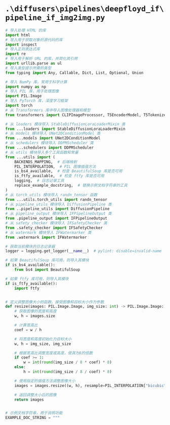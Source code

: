# `.\diffusers\pipelines\deepfloyd_if\pipeline_if_img2img.py`

```py
# 导入处理 HTML 的库
import html
# 导入用于获取对象的源代码的库
import inspect
# 导入正则表达式库
import re
# 导入用于解析 URL 的库，并简化其引用
import urllib.parse as ul
# 导入类型提示所需的类型
from typing import Any, Callable, Dict, List, Optional, Union

# 导入 NumPy 库，常用于科学计算
import numpy as np
# 导入 PIL 库，用于处理图像
import PIL.Image
# 导入 PyTorch 库，深度学习框架
import torch
# 从 Transformers 库中导入图像处理器和模型
from transformers import CLIPImageProcessor, T5EncoderModel, T5Tokenizer

# 从 loaders 模块导入 StableDiffusionLoraLoaderMixin 类
from ...loaders import StableDiffusionLoraLoaderMixin
# 从 models 模块导入 UNet2DConditionModel 类
from ...models import UNet2DConditionModel
# 从 schedulers 模块导入 DDPMScheduler 类
from ...schedulers import DDPMScheduler
# 从 utils 模块导入多个工具函数和常量
from ...utils import (
    BACKENDS_MAPPING,  # 后端映射
    PIL_INTERPOLATION,  # PIL 图像插值方法
    is_bs4_available,  # 检查 BeautifulSoup 库是否可用
    is_ftfy_available,  # 检查 ftfy 库是否可用
    logging,  # 日志记录工具
    replace_example_docstring,  # 替换示例文档字符串的工具
)
# 从 torch_utils 模块导入 randn_tensor 函数
from ...utils.torch_utils import randn_tensor
# 从 pipeline_utils 模块导入 DiffusionPipeline 类
from ..pipeline_utils import DiffusionPipeline
# 从 pipeline_output 模块导入 IFPipelineOutput 类
from .pipeline_output import IFPipelineOutput
# 从 safety_checker 模块导入 IFSafetyChecker 类
from .safety_checker import IFSafetyChecker
# 从 watermark 模块导入 IFWatermarker 类
from .watermark import IFWatermarker

# 获取当前模块的日志记录器
logger = logging.get_logger(__name__)  # pylint: disable=invalid-name

# 如果 BeautifulSoup 库可用，则导入其模块
if is_bs4_available():
    from bs4 import BeautifulSoup

# 如果 ftfy 库可用，则导入其模块
if is_ftfy_available():
    import ftfy


# 定义调整图像大小的函数，接受图像和目标大小作为参数
def resize(images: PIL.Image.Image, img_size: int) -> PIL.Image.Image:
    # 获取图像的宽度和高度
    w, h = images.size

    # 计算宽高比
    coef = w / h

    # 将宽度和高度初始化为目标大小
    w, h = img_size, img_size

    # 根据宽高比调整宽度或高度，使其为8的倍数
    if coef >= 1:
        w = int(round(img_size / 8 * coef) * 8)
    else:
        h = int(round(img_size / 8 / coef) * 8)

    # 使用指定的插值方法调整图像大小
    images = images.resize((w, h), resample=PIL_INTERPOLATION["bicubic"], reducing_gap=None)

    # 返回调整大小后的图像
    return images


# 示例文档字符串，用于说明功能
EXAMPLE_DOC_STRING = """
``` 
```py 
``` 
```py 
``` 
```py 
``` 
```py 
``` 
```py 
``` 
```py 
``` 
```py 
``` 
```py 
``` 
```py 
``` 
```py 
``` 
```py 
``` 
```py 
``` 
```py 
``` 
```py 
``` 
```py 
``` 
```py 
``` 
```py 
``` 
```py 
``` 
```py 
``` 
```py 
``` 
```py 
``` 
```py 
``` 
```py 
``` 
```py 
``` 
```py 
``` 
```py 
``` 
```py 
``` 
```py 
``` 
```py 
``` 
```py 
``` 
```py 
``` 
```py 
``` 
```py 
``` 
```py 
``` 
```py 
``` 
```py 
``` 
```py 
``` 
```py 
``` 
```py 
``` 
```py 
``` 
```py 
``` 
```py 
``` 
```py 
``` 
```py 
``` 
```py 
``` 
```py 
``` 
```py 
``` 
```py 
``` 
```py 
``` 
```py 
``` 
```py 
``` 
```py 
``` 
```py 
``` 
```py 
``` 
```py 
``` 
```py 
``` 
```py 
``` 
```py 
``` 
```py 
``` 
```py 
``` 
```py 
``` 
```py 
``` 
```py 
``` 
```py 
``` 
```py 
``` 
```py 
``` 
```py 
``` 
```py 
``` 
```py 
``` 
```py 
``` 
```py 
``` 
```py 
``` 
```py 
``` 
```py 
``` 
```py 
``` 
```py 
``` 
```py 
``` 
```py 
``` 
```py 
``` 
```py 
``` 
```py 
``` 
```py 
``` 
```py 
``` 
```py 
``` 
```py 
``` 
```py 
``` 
```py 
``` 
```py 
``` 
```py 
``` 
```py 
``` 
```py 
``` 
```py 
``` 
```py 
``` 
```py 
``` 
```py 
``` 
```py 
``` 
```py 
``` 
```py 
``` 
```py 
``` 
```py 
``` 
```py 
``` 
```py 
``` 
```py 
``` 
```py 
``` 
```py 
``` 
```py 
``` 
```py 
``` 
```py 
``` 
```py 
``` 
```py 
``` 
```py 
``` 
```py 
``` 
```py 
``` 
```py 
``` 
```py 
``` 
```py 
``` 
```py 
``` 
```py 
``` 
```py 
``` 
```py 
``` 
```py 
``` 
```py 
``` 
```py 
``` 
```py 
``` 
```py 
``` 
```py 
``` 
```py 
``` 
```py 
``` 
```py 
``` 
```py 
``` 
```py 
``` 
```py 
``` 
```py 
``` 
```py 
``` 
```py 
``` 
```py 
``` 
```py 
``` 
```py 
``` 
```py 
``` 
```py 
``` 
```py 
``` 
```py 
``` 
```py 
``` 
```py 
``` 
```py 
``` 
```py 
``` 
```py 
``` 
```py 
``` 
```py 
``` 
```py 
``` 
```py 
``` 
```py 
``` 
```py 
``` 
```py 
``` 
```py 
``` 
```py 
``` 
```py 
``` 
```py 
``` 
```py 
``` 
```py 
``` 
```py 
``` 
```py 
``` 
```py 
``` 
```py 
``` 
```py 
``` 
```py 
``` 
```py 
``` 
```py 
``` 
```py 
``` 
```py 
``` 
```py 
``` 
```py 
``` 
```py 
``` 
```py 
``` 
```py 
``` 
```py 
``` 
```py 
``` 
```py 
``` 
```py 
``` 
```py 
``` 
```py 
``` 
```py 
``` 
```py 
``` 
```py 
``` 
```py 
``` 
```py 
``` 
```py 
``` 
```py 
``` 
```py 
``` 
```py 
``` 
```py 
``` 
```py 
``` 
```py 
``` 
```py 
``` 
```py 
``` 
```py 
``` 
```py 
``` 
```py 
``` 
```py 
``` 
```py 
``` 
```py 
``` 
```py 
``` 
```py 
``` 
```py 
``` 
```py 
``` 
```py 
``` 
```py 
``` 
```py 
``` 
```py 
``` 
```py 
``` 
```py 
``` 
```py 
``` 
```py 
``` 
```py 
``` 
```py 
``` 
```py 
``` 
```py 
``` 
```py 
``` 
```py 
``` 
```py 
``` 
```py 
``` 
```py 
``` 
```py 
``` 
```py 
``` 
```py 
``` 
```py 
``` 
```py 
``` 
```py 
``` 
```py 
``` 
```py 
``` 
```py 
``` 
```py 
``` 
```py 
``` 
```py 
``` 
```py 
``` 
```py 
``` 
```py 
``` 
```py 
``` 
```py 
``` 
```py 
``` 
```py 
``` 
```py 
``` 
```py 
``` 
```py 
``` 
```py 
``` 
```py 
``` 
```py 
``` 
```py 
``` 
```py 
``` 
```py 
``` 
```py 
``` 
```py 
``` 
```py 
``` 
```py 
``` 
```py 
``` 
```py 
``` 
```py 
``` 
```py 
``` 
```py 
``` 
```py 
``` 
```py 
``` 
```py 
``` 
```py 
``` 
```py 
``` 
```py 
``` 
```py 
``` 
```py 
``` 
```py 
``` 
```py 
``` 
```py 
``` 
```py 
``` 
```py 
``` 
```py 
``` 
```py 
``` 
```py 
``` 
```py 
``` 
```py 
``` 
```py 
``` 
```py 
``` 
```py 
``` 
```py 
``` 
```py 
``` 
```py 
``` 
```py 
``` 
```py 
``` 
```py 
``` 
```py 
``` 
```py 
``` 
```py 
``` 
```py 
``` 
```py 
``` 
```py 
``` 
```py 
``` 
```py 
``` 
```py 
``` 
```py 
``` 
```py 
``` 
```py 
``` 
```py 
``` 
```py 
``` 
```py 
``` 
```py 
``` 
```py 
``` 
```py 
``` 
```py 
``` 
```py 
``` 
```py 
``` 
```py 
``` 
```py 
``` 
```py 
``` 
```py 
``` 
```py 
``` 
```py 
``` 
```py 
``` 
```py 
``` 
```py 
    # 示例代码
    Examples:
        ```py
        # 导入需要的库和模块
        >>> from diffusers import IFImg2ImgPipeline, IFImg2ImgSuperResolutionPipeline, DiffusionPipeline
        >>> from diffusers.utils import pt_to_pil
        >>> import torch
        >>> from PIL import Image
        >>> import requests
        >>> from io import BytesIO

        # 定义图像的URL
        >>> url = "https://raw.githubusercontent.com/CompVis/stable-diffusion/main/assets/stable-samples/img2img/sketch-mountains-input.jpg"
        # 发送请求获取图像数据
        >>> response = requests.get(url)
        # 打开图像数据并转换为RGB格式
        >>> original_image = Image.open(BytesIO(response.content)).convert("RGB")
        # 调整图像大小为768x512
        >>> original_image = original_image.resize((768, 512))

        # 从预训练模型加载图像到图像管道
        >>> pipe = IFImg2ImgPipeline.from_pretrained(
        ...     "DeepFloyd/IF-I-XL-v1.0",
        ...     variant="fp16",
        ...     torch_dtype=torch.float16,
        ... )
        # 启用模型CPU卸载以节省内存
        >>> pipe.enable_model_cpu_offload()

        # 定义生成图像的提示语
        >>> prompt = "A fantasy landscape in style minecraft"
        # 编码提示语以获取正负嵌入
        >>> prompt_embeds, negative_embeds = pipe.encode_prompt(prompt)

        # 生成图像
        >>> image = pipe(
        ...     image=original_image,
        ...     prompt_embeds=prompt_embeds,
        ...     negative_prompt_embeds=negative_embeds,
        ...     output_type="pt",
        ... ).images

        # 保存中间生成的图像
        >>> pil_image = pt_to_pil(image)
        >>> pil_image[0].save("./if_stage_I.png")

        # 从预训练模型加载超分辨率管道
        >>> super_res_1_pipe = IFImg2ImgSuperResolutionPipeline.from_pretrained(
        ...     "DeepFloyd/IF-II-L-v1.0",
        ...     text_encoder=None,
        ...     variant="fp16",
        ...     torch_dtype=torch.float16,
        ... )
        # 启用模型CPU卸载以节省内存
        >>> super_res_1_pipe.enable_model_cpu_offload()

        # 进行超分辨率处理
        >>> image = super_res_1_pipe(
        ...     image=image,
        ...     original_image=original_image,
        ...     prompt_embeds=prompt_embeds,
        ...     negative_prompt_embeds=negative_embeds,
        ... ).images
        # 保存最终生成的超分辨率图像
        >>> image[0].save("./if_stage_II.png")
        ```py
# 定义一个图像到图像的扩散管道类，继承自DiffusionPipeline和StableDiffusionLoraLoaderMixin
class IFImg2ImgPipeline(DiffusionPipeline, StableDiffusionLoraLoaderMixin):
    # 定义用于文本处理的分词器
    tokenizer: T5Tokenizer
    # 定义用于编码文本的模型
    text_encoder: T5EncoderModel

    # 定义条件生成的UNet模型
    unet: UNet2DConditionModel
    # 定义扩散调度器
    scheduler: DDPMScheduler

    # 可选的特征提取器
    feature_extractor: Optional[CLIPImageProcessor]
    # 可选的安全检查器
    safety_checker: Optional[IFSafetyChecker]

    # 可选的水印器
    watermarker: Optional[IFWatermarker]

    # 定义不良标点的正则表达式
    bad_punct_regex = re.compile(
        r"["
        + "#®•©™&@·º½¾¿¡§~"
        + r"\)"
        + r"\("
        + r"\]"
        + r"\["
        + r"\}"
        + r"\{"
        + r"\|"
        + "\\"
        + r"\/"
        + r"\*"
        + r"]{1,}"
    )  # noqa

    # 定义可选组件列表
    _optional_components = ["tokenizer", "text_encoder", "safety_checker", "feature_extractor", "watermarker"]
    # 定义模型CPU卸载的顺序
    model_cpu_offload_seq = "text_encoder->unet"
    # 定义不参与CPU卸载的组件
    _exclude_from_cpu_offload = ["watermarker"]

    # 初始化方法，接收多个参数以配置模型
    def __init__(
        self,
        tokenizer: T5Tokenizer,
        text_encoder: T5EncoderModel,
        unet: UNet2DConditionModel,
        scheduler: DDPMScheduler,
        safety_checker: Optional[IFSafetyChecker],
        feature_extractor: Optional[CLIPImageProcessor],
        watermarker: Optional[IFWatermarker],
        requires_safety_checker: bool = True,
    ):
        # 调用父类构造函数
        super().__init__()

        # 检查是否禁用安全检查器并发出警告
        if safety_checker is None and requires_safety_checker:
            logger.warning(
                f"You have disabled the safety checker for {self.__class__} by passing `safety_checker=None`. Ensure"
                " that you abide to the conditions of the IF license and do not expose unfiltered"
                " results in services or applications open to the public. Both the diffusers team and Hugging Face"
                " strongly recommend to keep the safety filter enabled in all public facing circumstances, disabling"
                " it only for use-cases that involve analyzing network behavior or auditing its results. For more"
                " information, please have a look at https://github.com/huggingface/diffusers/pull/254 ."
            )

        # 检查是否缺少特征提取器并引发错误
        if safety_checker is not None and feature_extractor is None:
            raise ValueError(
                "Make sure to define a feature extractor when loading {self.__class__} if you want to use the safety"
                " checker. If you do not want to use the safety checker, you can pass `'safety_checker=None'` instead."
            )

        # 注册模块，包括分词器、文本编码器、UNet、调度器等
        self.register_modules(
            tokenizer=tokenizer,
            text_encoder=text_encoder,
            unet=unet,
            scheduler=scheduler,
            safety_checker=safety_checker,
            feature_extractor=feature_extractor,
            watermarker=watermarker,
        )
        # 将需要的安全检查器配置注册到配置中
        self.register_to_config(requires_safety_checker=requires_safety_checker)

    # 设定不需要梯度计算的上下文
    @torch.no_grad()
    # 定义一个用于编码提示的函数，接收多种输入参数
        def encode_prompt(
            self,
            # 提示内容，可以是字符串或字符串列表
            prompt: Union[str, List[str]],
            # 是否使用无分类器自由引导的标志，默认为 True
            do_classifier_free_guidance: bool = True,
            # 每个提示生成的图像数量，默认为 1
            num_images_per_prompt: int = 1,
            # 计算设备，默认为 None
            device: Optional[torch.device] = None,
            # 负面提示内容，可以是字符串或字符串列表，默认为 None
            negative_prompt: Optional[Union[str, List[str]]] = None,
            # 提示的张量表示，默认为 None
            prompt_embeds: Optional[torch.Tensor] = None,
            # 负面提示的张量表示，默认为 None
            negative_prompt_embeds: Optional[torch.Tensor] = None,
            # 是否清理标题，默认为 False
            clean_caption: bool = False,
        # 从 diffusers.pipelines.deepfloyd_if.pipeline_if.IFPipeline.run_safety_checker 复制而来
        def run_safety_checker(self, image, device, dtype):
            # 如果存在安全检查器，则执行安全检查
            if self.safety_checker is not None:
                # 将图像转换为 PIL 格式，并提取特征
                safety_checker_input = self.feature_extractor(self.numpy_to_pil(image), return_tensors="pt").to(device)
                # 使用安全检查器检测图像中的不安全内容和水印
                image, nsfw_detected, watermark_detected = self.safety_checker(
                    images=image,
                    clip_input=safety_checker_input.pixel_values.to(dtype=dtype),
                )
            else:
                # 如果没有安全检查器，则不安全检测返回 None
                nsfw_detected = None
                watermark_detected = None
    
            # 返回经过检查的图像及检测结果
            return image, nsfw_detected, watermark_detected
    
        # 从 diffusers.pipelines.deepfloyd_if.pipeline_if.IFPipeline.prepare_extra_step_kwargs 复制而来
        def prepare_extra_step_kwargs(self, generator, eta):
            # 准备调度器步骤的额外参数，因为不是所有调度器的签名相同
            # eta (η) 仅用于 DDIMScheduler，其他调度器将被忽略
            # eta 对应于 DDIM 论文中的 η，范围在 [0, 1] 之间
    
            # 检查调度器步骤是否接受 eta 参数
            accepts_eta = "eta" in set(inspect.signature(self.scheduler.step).parameters.keys())
            # 初始化额外参数字典
            extra_step_kwargs = {}
            if accepts_eta:
                # 如果接受 eta，则将其添加到额外参数中
                extra_step_kwargs["eta"] = eta
    
            # 检查调度器步骤是否接受 generator 参数
            accepts_generator = "generator" in set(inspect.signature(self.scheduler.step).parameters.keys())
            if accepts_generator:
                # 如果接受 generator，则将其添加到额外参数中
                extra_step_kwargs["generator"] = generator
            # 返回准备好的额外参数
            return extra_step_kwargs
    
        # 定义一个检查输入参数的函数
        def check_inputs(
            self,
            # 提示内容
            prompt,
            # 输入图像
            image,
            # 批处理大小
            batch_size,
            # 回调步骤
            callback_steps,
            # 负面提示，默认为 None
            negative_prompt=None,
            # 提示的张量表示，默认为 None
            prompt_embeds=None,
            # 负面提示的张量表示，默认为 None
            negative_prompt_embeds=None,
    # 该部分代码用于验证输入参数的有效性
        ):
            # 检查回调步数是否有效
            if (callback_steps is None) or (
                callback_steps is not None and (not isinstance(callback_steps, int) or callback_steps <= 0)
            ):
                # 抛出异常，提示回调步数必须为正整数
                raise ValueError(
                    f"`callback_steps` has to be a positive integer but is {callback_steps} of type"
                    f" {type(callback_steps)}."
                )
    
            # 检查是否同时提供了 prompt 和 prompt_embeds
            if prompt is not None and prompt_embeds is not None:
                # 抛出异常，提示不能同时提供这两个参数
                raise ValueError(
                    f"Cannot forward both `prompt`: {prompt} and `prompt_embeds`: {prompt_embeds}. Please make sure to"
                    " only forward one of the two."
                )
            # 检查是否两个参数都未提供
            elif prompt is None and prompt_embeds is None:
                # 抛出异常，提示至少需要提供一个参数
                raise ValueError(
                    "Provide either `prompt` or `prompt_embeds`. Cannot leave both `prompt` and `prompt_embeds` undefined."
                )
            # 检查 prompt 的类型
            elif prompt is not None and (not isinstance(prompt, str) and not isinstance(prompt, list)):
                # 抛出异常，提示 prompt 必须是字符串或列表类型
                raise ValueError(f"`prompt` has to be of type `str` or `list` but is {type(prompt)}")
    
            # 检查负面提示和其嵌入是否同时提供
            if negative_prompt is not None and negative_prompt_embeds is not None:
                # 抛出异常，提示不能同时提供这两个参数
                raise ValueError(
                    f"Cannot forward both `negative_prompt`: {negative_prompt} and `negative_prompt_embeds`:"
                    f" {negative_prompt_embeds}. Please make sure to only forward one of the two."
                )
    
            # 检查嵌入的形状是否匹配
            if prompt_embeds is not None and negative_prompt_embeds is not None:
                if prompt_embeds.shape != negative_prompt_embeds.shape:
                    # 抛出异常，提示两个嵌入的形状必须一致
                    raise ValueError(
                        "`prompt_embeds` and `negative_prompt_embeds` must have the same shape when passed directly, but"
                        f" got: `prompt_embeds` {prompt_embeds.shape} != `negative_prompt_embeds`"
                        f" {negative_prompt_embeds.shape}."
                    )
    
            # 检查图像类型
            if isinstance(image, list):
                check_image_type = image[0]
            else:
                check_image_type = image
    
            # 验证图像类型是否有效
            if (
                not isinstance(check_image_type, torch.Tensor)
                and not isinstance(check_image_type, PIL.Image.Image)
                and not isinstance(check_image_type, np.ndarray)
            ):
                # 抛出异常，提示图像类型无效
                raise ValueError(
                    "`image` has to be of type `torch.Tensor`, `PIL.Image.Image`, `np.ndarray`, or List[...] but is"
                    f" {type(check_image_type)}"
                )
    
            # 根据图像类型确定批量大小
            if isinstance(image, list):
                image_batch_size = len(image)
            elif isinstance(image, torch.Tensor):
                image_batch_size = image.shape[0]
            elif isinstance(image, PIL.Image.Image):
                image_batch_size = 1
            elif isinstance(image, np.ndarray):
                image_batch_size = image.shape[0]
            else:
                # 断言无效的图像类型
                assert False
    
            # 检查批量大小是否一致
            if batch_size != image_batch_size:
                # 抛出异常，提示图像批量大小与提示批量大小不一致
                raise ValueError(f"image batch size: {image_batch_size} must be same as prompt batch size {batch_size}")
    # 从 diffusers.pipelines.deepfloyd_if.pipeline_if.IFPipeline._text_preprocessing 复制的代码
    def _text_preprocessing(self, text, clean_caption=False):
        # 检查是否启用清理字幕，且 bs4 模块不可用
        if clean_caption and not is_bs4_available():
            # 记录警告，提示用户缺少 bs4 模块
            logger.warning(BACKENDS_MAPPING["bs4"][-1].format("Setting `clean_caption=True`"))
            # 记录警告，自动将 clean_caption 设置为 False
            logger.warning("Setting `clean_caption` to False...")
            clean_caption = False  # 更新 clean_caption 状态

        # 检查是否启用清理字幕，且 ftfy 模块不可用
        if clean_caption and not is_ftfy_available():
            # 记录警告，提示用户缺少 ftfy 模块
            logger.warning(BACKENDS_MAPPING["ftfy"][-1].format("Setting `clean_caption=True`"))
            # 记录警告，自动将 clean_caption 设置为 False
            logger.warning("Setting `clean_caption` to False...")
            clean_caption = False  # 更新 clean_caption 状态

        # 如果 text 不是元组或列表，转换为列表
        if not isinstance(text, (tuple, list)):
            text = [text]  # 将单一文本包裹成列表

        # 定义处理文本的内部函数
        def process(text: str):
            # 如果启用清理字幕，进行两次清理操作
            if clean_caption:
                text = self._clean_caption(text)
                text = self._clean_caption(text)
            else:
                # 否则，将文本转换为小写并去除空白
                text = text.lower().strip()
            return text  # 返回处理后的文本

        # 对列表中的每个文本进行处理，并返回结果
        return [process(t) for t in text]  # 返回处理后的文本列表

    # 从 diffusers.pipelines.deepfloyd_if.pipeline_if.IFPipeline._clean_caption 复制的代码
    def preprocess_image(self, image: PIL.Image.Image) -> torch.Tensor:
        # 如果输入不是列表，转换为列表
        if not isinstance(image, list):
            image = [image]  # 将单一图像包裹成列表

        # 定义将 NumPy 数组转换为 PyTorch 张量的内部函数
        def numpy_to_pt(images):
            # 如果图像维度为 3，增加最后一个维度
            if images.ndim == 3:
                images = images[..., None]
            # 转换为 PyTorch 张量并调整维度顺序
            images = torch.from_numpy(images.transpose(0, 3, 1, 2))
            return images  # 返回转换后的张量

        # 如果图像是 PIL 图像实例
        if isinstance(image[0], PIL.Image.Image):
            new_image = []  # 创建新的图像列表

            # 遍历每个图像进行处理
            for image_ in image:
                image_ = image_.convert("RGB")  # 转换为 RGB 格式
                image_ = resize(image_, self.unet.config.sample_size)  # 调整图像大小
                image_ = np.array(image_)  # 转换为 NumPy 数组
                image_ = image_.astype(np.float32)  # 转换数据类型为 float32
                image_ = image_ / 127.5 - 1  # 归一化到 [-1, 1] 范围
                new_image.append(image_)  # 添加处理后的图像到列表

            image = new_image  # 更新为处理后的图像列表

            # 将图像列表堆叠为 NumPy 数组
            image = np.stack(image, axis=0)  # to np
            # 转换为 PyTorch 张量
            image = numpy_to_pt(image)  # to pt

        # 如果输入图像是 NumPy 数组
        elif isinstance(image[0], np.ndarray):
            # 根据维度将图像合并或堆叠
            image = np.concatenate(image, axis=0) if image[0].ndim == 4 else np.stack(image, axis=0)
            image = numpy_to_pt(image)  # 转换为 PyTorch 张量

        # 如果输入图像是 PyTorch 张量
        elif isinstance(image[0], torch.Tensor):
            # 根据维度将图像合并或堆叠
            image = torch.cat(image, axis=0) if image[0].ndim == 4 else torch.stack(image, axis=0)

        return image  # 返回处理后的图像
    # 获取时间步长的函数，基于推理步骤和强度参数
        def get_timesteps(self, num_inference_steps, strength):
            # 根据初始时间步和强度计算最小的时间步
            init_timestep = min(int(num_inference_steps * strength), num_inference_steps)
    
            # 计算开始的时间步，确保不小于0
            t_start = max(num_inference_steps - init_timestep, 0)
            # 从调度器中获取时间步，从t_start开始，按照调度器的顺序
            timesteps = self.scheduler.timesteps[t_start * self.scheduler.order :]
            # 如果调度器有设置开始索引的方法，则调用它
            if hasattr(self.scheduler, "set_begin_index"):
                self.scheduler.set_begin_index(t_start * self.scheduler.order)
    
            # 返回时间步和有效推理步骤的数量
            return timesteps, num_inference_steps - t_start
    
        # 准备中间图像的函数
        def prepare_intermediate_images(
            self, image, timestep, batch_size, num_images_per_prompt, dtype, device, generator=None
        ):
            # 获取输入图像的维度信息
            _, channels, height, width = image.shape
    
            # 计算有效的批量大小
            batch_size = batch_size * num_images_per_prompt
    
            # 设置图像的目标形状
            shape = (batch_size, channels, height, width)
    
            # 检查生成器的长度是否与批量大小匹配
            if isinstance(generator, list) and len(generator) != batch_size:
                raise ValueError(
                    f"You have passed a list of generators of length {len(generator)}, but requested an effective batch"
                    f" size of {batch_size}. Make sure the batch size matches the length of the generators."
                )
    
            # 生成随机噪声张量
            noise = randn_tensor(shape, generator=generator, device=device, dtype=dtype)
    
            # 按照每个提示重复输入图像
            image = image.repeat_interleave(num_images_per_prompt, dim=0)
            # 向图像中添加噪声
            image = self.scheduler.add_noise(image, noise, timestep)
    
            # 返回处理后的图像
            return image
    
        # 调用函数，进行图像生成
        @torch.no_grad()
        @replace_example_docstring(EXAMPLE_DOC_STRING)
        def __call__(
            self,
            prompt: Union[str, List[str]] = None,
            # 输入图像可以是多种格式
            image: Union[
                PIL.Image.Image, torch.Tensor, np.ndarray, List[PIL.Image.Image], List[torch.Tensor], List[np.ndarray]
            ] = None,
            # 设置强度参数
            strength: float = 0.7,
            # 设置推理步骤数量
            num_inference_steps: int = 80,
            # 时间步列表，默认值为None
            timesteps: List[int] = None,
            # 设置引导比例
            guidance_scale: float = 10.0,
            # 可选的负面提示
            negative_prompt: Optional[Union[str, List[str]]] = None,
            # 每个提示生成的图像数量
            num_images_per_prompt: Optional[int] = 1,
            # 设置eta参数
            eta: float = 0.0,
            # 生成器参数，可选
            generator: Optional[Union[torch.Generator, List[torch.Generator]]] = None,
            # 提示的嵌入表示，可选
            prompt_embeds: Optional[torch.Tensor] = None,
            # 负面提示的嵌入表示，可选
            negative_prompt_embeds: Optional[torch.Tensor] = None,
            # 输出类型，默认为'pil'
            output_type: Optional[str] = "pil",
            # 是否返回字典格式的结果
            return_dict: bool = True,
            # 可选的回调函数
            callback: Optional[Callable[[int, int, torch.Tensor], None]] = None,
            # 回调的步长设置
            callback_steps: int = 1,
            # 是否清理提示
            clean_caption: bool = True,
            # 交叉注意力的额外参数，可选
            cross_attention_kwargs: Optional[Dict[str, Any]] = None,
```